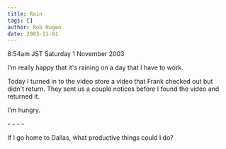 ```yaml
---
title: Rain
tags: []
author: Rob Nugen
date: 2003-11-01
---
```


<p class=date>8:54am JST Saturday 1 November 2003</p>

<p>I'm really happy that it's raining on a day that I have to work.</p>

<p>Today I turned in to the video store a video that Frank checked out
but didn't return.  They sent us a couple notices before I found the
video and returned it.</p>

<p>I'm hungry.</p>

<p>- - - -</p>

<p>If I go home to Dallas, what productive things could I do?</p>
